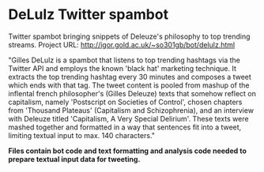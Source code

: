 DeLulz Twitter spambot
=============

Twitter spambot bringing snippets of Deleuze's philosophy to top trending streams. 
Project URL: http://igor.gold.ac.uk/~so301gb/bot/delulz.html 

"Gilles DeLulz is a spambot that listens to top trending hashtags via the Twitter API and employs the known 'black hat' marketing technique. It extracts the top trending hashtag every 30 minutes and composes a tweet which ends with that tag. The tweet content is pooled from mashup of the inflental french philosopher's (Gilles Deleuze) texts that somehow reflect on capitalism, namely 'Postscript on Societies of Control', chosen chapters from 'Thousand Plateaus' (Capitalism and Schizophrenia), and an interview with Deleuze titled 'Capitalism, A Very Special Delirium'. These texts were mashed together and formatted in a way that sentences fit into a tweet, limiting textual input to max. 140 characters."

<b>Files contain bot code and text formatting and analysis code needed to prepare textual input data for tweeting.</b> 
